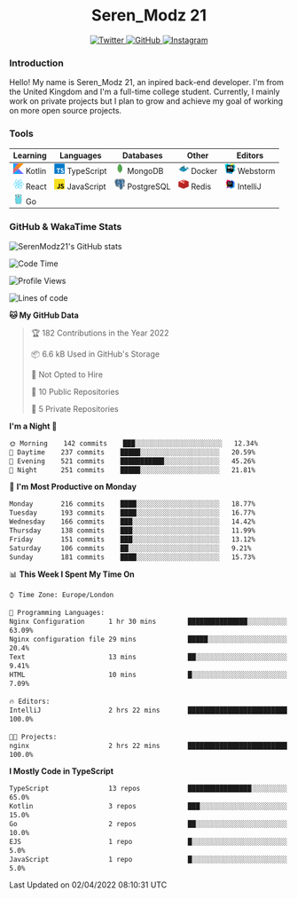 <div align="center">
  <h1>Seren_Modz 21</h1>
  <a href="https://twitter.com/SerenModz21">
    <img alt="Twitter" src="https://img.shields.io/badge/twitter%20-%231DA1F2.svg?&style=for-the-badge&logo=Twitter&logoColor=white">
  </a>
  <a href="https://github.com/SerenModz21">
    <img alt="GitHub" src="https://img.shields.io/badge/github%20-%23121011.svg?&style=for-the-badge&logo=github&logoColor=white">
  </a>
  <a href="https://www.instagram.com/serenmodz21">
    <img alt="Instagram" src="https://img.shields.io/badge/instagram%20-%23E4405F.svg?&style=for-the-badge&logo=Instagram&logoColor=white">
  </a>
</div>

### Introduction

Hello! My name is Seren_Modz 21, an inpired back-end developer. I'm from the United Kingdom and I'm a full-time college student. Currently, I mainly work on private projects but I plan to grow and achieve my goal of working on more open source projects. 

### Tools

 **Learning**                                        | **Languages**                                               | **Databases**                                               | **Other**                                           | **Editors**                                                  
-----------------------------------------------------|-------------------------------------------------------------|-------------------------------------------------------------|-----------------------------------------------------|--------------------------------------------------------------
 <img width="19px" src="./assets/kotlin.svg"> Kotlin | <img width="19px" src="./assets/typescript.svg"> TypeScript | <img width="19px" src="./assets/mongodb.svg"> MongoDB       | <img width="19px" src="./assets/docker.svg"> Docker | <img width="19px" src="./assets/webstorm.svg"> Webstorm      
 <img width="19px" src="./assets/react.svg"> React   | <img width="19px" src="./assets/javascript.svg"> JavaScript | <img width="19px" src="./assets/postgresql.svg"> PostgreSQL | <img width="19px" src="./assets/redis.svg"> Redis   | <img width="19px" src="./assets/intellij-idea.svg"> IntelliJ
 <img width="19px" src="./assets/go.svg"> Go         |                                                             |                                                             |                                                     |                                                                                                               

### GitHub & WakaTime Stats

![SerenModz21's GitHub stats](https://github-readme-stats.vercel.app/api?username=SerenModz21&show_icons=true&theme=dark)

<!--START_SECTION:waka-->
![Code Time](http://img.shields.io/badge/Code%20Time-1%2C334%20hrs%2054%20mins-blue)

![Profile Views](http://img.shields.io/badge/Profile%20Views-15-blue)

![Lines of code](https://img.shields.io/badge/From%20Hello%20World%20I%27ve%20Written-7%20Thousand%20lines%20of%20code-blue)

**🐱 My GitHub Data** 

> 🏆 182 Contributions in the Year 2022
 > 
> 📦 6.6 kB Used in GitHub's Storage 
 > 
> 🚫 Not Opted to Hire
 > 
> 📜 10 Public Repositories 
 > 
> 🔑 5 Private Repositories  
 > 
**I'm a Night 🦉** 

```text
🌞 Morning    142 commits    ███░░░░░░░░░░░░░░░░░░░░░░   12.34% 
🌆 Daytime    237 commits    █████░░░░░░░░░░░░░░░░░░░░   20.59% 
🌃 Evening    521 commits    ███████████░░░░░░░░░░░░░░   45.26% 
🌙 Night      251 commits    █████░░░░░░░░░░░░░░░░░░░░   21.81%

```
📅 **I'm Most Productive on Monday** 

```text
Monday       216 commits    ████░░░░░░░░░░░░░░░░░░░░░   18.77% 
Tuesday      193 commits    ████░░░░░░░░░░░░░░░░░░░░░   16.77% 
Wednesday    166 commits    ███░░░░░░░░░░░░░░░░░░░░░░   14.42% 
Thursday     138 commits    ███░░░░░░░░░░░░░░░░░░░░░░   11.99% 
Friday       151 commits    ███░░░░░░░░░░░░░░░░░░░░░░   13.12% 
Saturday     106 commits    ██░░░░░░░░░░░░░░░░░░░░░░░   9.21% 
Sunday       181 commits    ████░░░░░░░░░░░░░░░░░░░░░   15.73%

```


📊 **This Week I Spent My Time On** 

```text
⌚︎ Time Zone: Europe/London

💬 Programming Languages: 
Nginx Configuration      1 hr 30 mins        ███████████████░░░░░░░░░░   63.09% 
Nginx configuration file 29 mins             █████░░░░░░░░░░░░░░░░░░░░   20.4% 
Text                     13 mins             ██░░░░░░░░░░░░░░░░░░░░░░░   9.41% 
HTML                     10 mins             █░░░░░░░░░░░░░░░░░░░░░░░░   7.09%

🔥 Editors: 
IntelliJ                 2 hrs 22 mins       █████████████████████████   100.0%

🐱‍💻 Projects: 
nginx                    2 hrs 22 mins       █████████████████████████   100.0%

```

**I Mostly Code in TypeScript** 

```text
TypeScript               13 repos            ████████████████░░░░░░░░░   65.0% 
Kotlin                   3 repos             ███░░░░░░░░░░░░░░░░░░░░░░   15.0% 
Go                       2 repos             ██░░░░░░░░░░░░░░░░░░░░░░░   10.0% 
EJS                      1 repo              █░░░░░░░░░░░░░░░░░░░░░░░░   5.0% 
JavaScript               1 repo              █░░░░░░░░░░░░░░░░░░░░░░░░   5.0%

```



 Last Updated on 02/04/2022 08:10:31 UTC
<!--END_SECTION:waka-->
